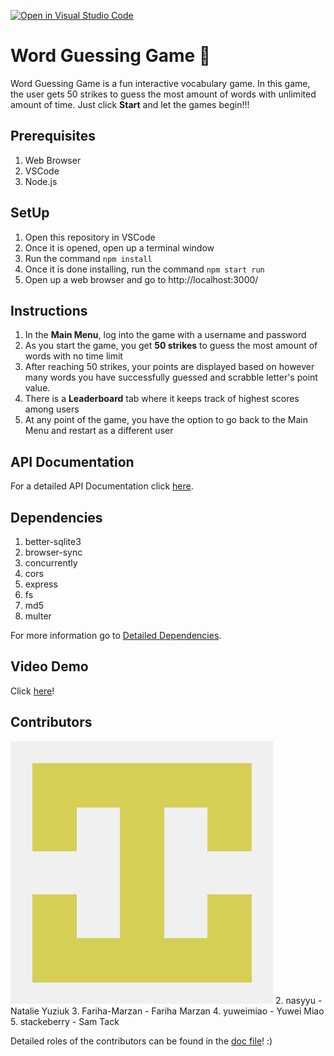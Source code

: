 [![Open in Visual Studio Code](https://classroom.github.com/assets/open-in-vscode-f059dc9a6f8d3a56e377f745f24479a46679e63a5d9fe6f495e02850cd0d8118.svg)](https://classroom.github.com/online_ide?assignment_repo_id=6459320&assignment_repo_type=AssignmentRepo)
# Word Guessing Game 💬

Word Guessing Game is a fun interactive vocabulary game. In this game, the user gets 50 strikes to guess the most amount of words with unlimited amount of time. Just click **Start** and let the games begin!!! 

## Prerequisites

1. Web Browser
2. VSCode
3. Node.js

## SetUp

1. Open this repository in VSCode
2. Once it is opened, open up a terminal window
3. Run the command `npm install`
4. Once it is done installing, run the command `npm start run`
5. Open up a web browser and go to http://localhost:3000/

## Instructions

1. In the **Main Menu**, log into the game with a username and password 
2. As you start the game, you get **50 strikes** to guess the most amount of words with no time limit
3. After reaching 50 strikes, your points are displayed based on however many words you have successfully guessed and scrabble letter's point value.
4. There is a **Leaderboard** tab where it keeps track of highest scores among users
5. At any point of the game, you have the option to go back to the Main Menu and restart as a different user

## API Documentation

For a detailed API Documentation click [here](/docs/doc.txt).

## Dependencies 

1. better-sqlite3
2. browser-sync
3. concurrently
4. cors
5. express
6. fs
7. md5
8. multer

For more information go to [Detailed Dependencies](/docs/doc.txt).

## Video Demo

Click [here](www.dukesucks.com)!

## Contributors

![1. djm0321 - DJ Moore ](/DJ.png?raw=true)
2. nasyyu - Natalie Yuziuk
3. Fariha-Marzan - Fariha Marzan
4. yuweimiao - Yuwei Miao
5. stackeberry - Sam Tack

Detailed roles of the contributors can be found in the [doc file](/docs/doc.txt)! :)

